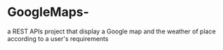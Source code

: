 # GoogleMaps-
a REST APIs project that display a Google map and the weather of place according to a user's requirements
